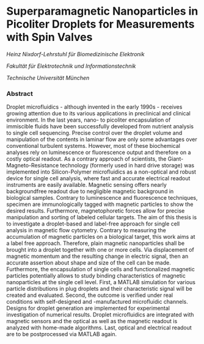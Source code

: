 # Superparamagnetic Nanoparticles in Picoliter Droplets for Measurements with Spin Valves

_Heinz Nixdorf-Lehrstuhl für Biomedizinische Elektronik_

_Fakultät für Elektrotechnik und Informationstechnik_

_Technische Universität München_

### Abstract
Droplet microfluidics - although invented in the early 1990s - receives growing attention
due to its various applications in preclinical and clinical environment. In the last years,
nano- to picoliter encapsulation of immiscible fluids have been successfully developed
from nutrient analysis to single cell sequencing. Precise control over the droplet volume
and manipulation of the contents in laminar flow are only some advantages over
conventional turbulent systems. However, most of these biochemical analyses rely on
luminescence or fluorescence output and therefore on a costly optical readout.
As a contrary approach of scientists, the Giant-Magneto-Resistance technology (formerly
used in hard drive storage) was implemented into Silicon-Polymer microfluidics as
a non-optical and robust device for single cell analysis, where fast and accurate electrical
readout instruments are easily available. Magnetic sensing offers nearly backgroundfree
readout due to negligible magnetic background in biological samples. Contrary to
luminescence and fluorescence techniques, specimen are immunologically tagged with
magnetic particles to show the desired results. Furthermore, magnetophoretic forces
allow for precise manipulation and sorting of labeled cellular targets.
The aim of this thesis is to investigate a droplet-based and label-free approach for single
cell analysis in magnetic flow cytometry. Contrary to measuring the accumulation
of magnetic particles on a biological target, this work aims at a label free approach.
Therefore, plain magnetic nanoparticles shall be brought into a droplet together with
one or more cells. Via displacement of magnetic momentum and the resulting change
in electric signal, then an accurate assertion about shape and size of the cell can be
made. Furthermore, the encapsulation of single cells and functionalized magnetic particles
potentially allows to study binding characteristics of magnetic nanoparticles at the
single cell level.
First, a MATLAB simulation for various particle distributions in plug droplets and their
characteristic signal will be created and evaluated. Second, the outcome is verified
under real conditions with self-designed and -manufactured microfluidic channels. Designs
for droplet generation are implemented for experimental investigation of numerical
results. Droplet microfluidics are integrated with magnetic sensors and the optical as
well as the magnetic readout is analyzed with home-made algorithms. Last, optical and
electrical readout are to be postprocessed via MATLAB again.
